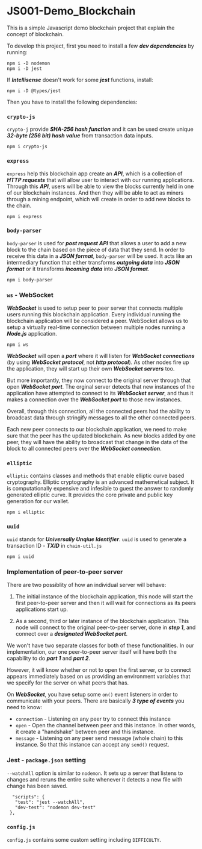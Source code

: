 # JS001-Demo_Blockchain
This is a simple Javascript demo blockchain project that explain the concept of blockchain.

To develop this project, first you need to install a few ***dev dependencies*** by running:
```
npm i -D nodemon
npm i -D jest
```

If ***Intellisense*** doesn't work for some ***jest*** functions, install:
```
npm i -D @types/jest
```

Then you have to install the following dependencies:

### `crypto-js`
`crypto-j` provide ***SHA-256 hash function*** and it can be used create unique ***32-byte (256 bit) hash value*** from transaction data inputs.
```
npm i crypto-js
```

### `express`
`express` help this blockchain app create an ***API***, which is a collection of ***HTTP requests*** that will allow user to interact with our running applications. Through this ***API***, users will be able to view the blocks currently held in one of our blockchain instances. And then they will be able to act as miners through a mining endpoint, which will create in order to add new blocks to the chain.
```
npm i express
```

### `body-parser`
`body-parser` is used for ***post request API*** that allows a user to add a new block to the chain based on the piece of data that they send. In order to receive this data in a ***JSON format***, `body-parser` will be used. It acts like an intermediary function that either transforms ***outgoing data*** into ***JSON format*** or it transforms ***incoming data*** into ***JSON format***.
```
npm i body-parser
```

###  `ws` - WebSocket
***WebSocket*** is used to setup peer to peer server that connects multiple users running this blockchain application. Every individual running the blockchain application will be considered a peer. WebSocket allows us to setup a virtually real-time connection between multiple nodes running a ***Node.js*** application.
```
npm i ws
```

***WebSocket*** will open a ***port*** where it will listen for ***WebSocket connections*** (by using ***WebSocket protocol***, not ***http protocol***). As other nodes fire up the application, they will start up their own ***WebSocket servers*** too.

But more importantly, they now connect to the original server through that open ***WebSocket port***. The orginal server detects that new instances of the application have attempted to connect to its ***WebSocket server***, and thus it makes a connection over the ***WebSocket port*** to those new instances.

Overall, through this connection, all the connected peers had the ability to broadcast data through stringify messages to all the other connected peers.

Each new peer connects to our blockchain application, we need to make sure that the peer has the updated blockchain. As new blocks added by one peer, they will have the ability to broadcast that change in the data of the block to all connected peers over the ***WebSocket connection***.

### `elliptic`
`elliptic` contains classes and methods that enable elliptic curve based cryptography. Elliptic cryptography is an advanced mathemetical subject. It is computationally expensive and infesible to guest the answer to randomly generated elliptic curve. It provides the core private and public key generation for our wallet.
```
npm i elliptic
```

### `uuid`
`uuid` stands for ***Universally Unqiue Identifier***. `uuid` is used to generate a transaction ID - ***TXID*** in `chain-util.js`
```
npm i uuid
```

### Implementation of peer-to-peer server
There are two possiblity of how an individual server will behave:

1. The initial instance of the blockchain application, this node will start the first peer-to-peer server and then it will wait for connections as its peers applications start up.

2. As a second, third or later instance of the blockchain application. This node will connect to the original peer-to-peer server, done in ***step 1***, and connect over a ***designated WebSocket port***.
  
We won't have two separate classes for both of these functionalities. In our implementation, our one peer-to-peer server itself will have both the capability to do ***part 1*** and ***part 2***.

However, it will know whether or not to open the first server, or to connect appears immediately based on us providing an environment variables that we specify for the server on what peers that has.

On ***WebSocket***, you have setup some `on()` event listeners in order to communicate with your peers. There are basically ***3 type of events*** you need to know:
- `connection` - Listening on any peer try to connect this instance
- `open` - Open the channel between peer and this instance. In other words, it create a "handshake" between peer and this instance. 
- `message` - Listening on any peer send message (whole chain) to this instance. So that this instance can accept any `send()` request.

### Jest - `package.json` setting
`--watchAll` option is similar to `nodemon`. It sets up a server that listens to changes and reruns the entire suite whenever it detects a new file with change has been saved.
 ```
   "scripts": {
    "test": "jest --watchAll",
    "dev-test": "nodemon dev-test"
  },
 ```

 ### `config.js`
 `config.js` contains some custom setting including `DIFFICULTY`.